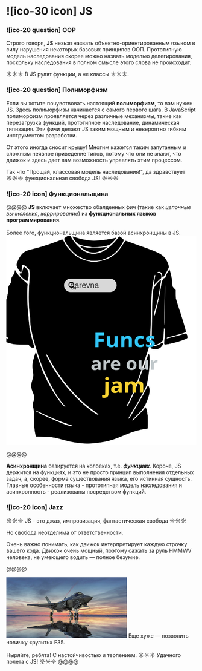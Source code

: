 # ![ico-30 icon] JS

### ![ico-20 question] OOP

Строго говоря, **JS** незьзя назвать объектно-ориентированным языком в силу нарушения некоторых базовых принципов ООП. Прототипную модель наследования скорее можно назвать моделью делегирования, поскольку наследования в полном смысле этого слова не происходит.

☼☼☼ В JS рулят функции, а не классы ☼☼☼.

### ![ico-20 question] Полиморфизм

Если вы хотите почувствовать настоящий **полиморфизм**, то вам нужен JS.
Здесь полиморфизм начинается с самого первого шага.
В JavaScript полиморфизм проявляется через различные механизмы, такие как перезагрузка функций, прототипное наследование, динамическая типизация. Эти фичи делают JS таким мощным и невероятно гибким инструментом разработки.

От этого иногда сносит крышу!
Многим кажется таким запутанным и сложным неявное приведение типов, потому что они не знают, что движок и здесь дает вам возможность управлять этим процессом.

Так что "Прощай, классовая модель наследования!", да здравствует
☼☼☼ функциональная свобода JS! ☼☼☼

### ![ico-20 icon] Функциональщина

@@@@
**JS** включает множество обалденных фич (такие как _цепочные вычисления_, _каррирование_) из **функциональных языков программирования**.<br><br>Более того, функциональщина является базой асинхронщины в JS.
![](images/funcs-are-our-jam.svg)

@@@@

**Асинхронщина** базируется на колбеках, т.е. **_функциях_**.
Короче, JS держится на функциях, и это не просто принцип выполнения отдельных задач, а, скорее, форма существования языка, его истинная сущность. Главные особенности языка - прототипная модель наследования и асинхронность - реализованы посредством функций.

### ![ico-20 icon] Jazz

☼☼☼ JS - это джаз, импровизация, фантастическая свобода ☼☼☼

Но свобода неотделима от ответственности.

Очень важно понимать, как движок интерпретирует каждую строчку вашего кода.
Движок очень мощный, поэтому сажать за руль HMMWV человека, не умеющего водить — полное безумие.

@@@@

![](images/F-35.jpg)
Еще хуже — позволить новичку «рулить» F35.<br><br>Ныряйте, ребята! С настойчивостью и терпением.
☼☼☼ Удачного полета с JS! ☼☼☼
@@@@

